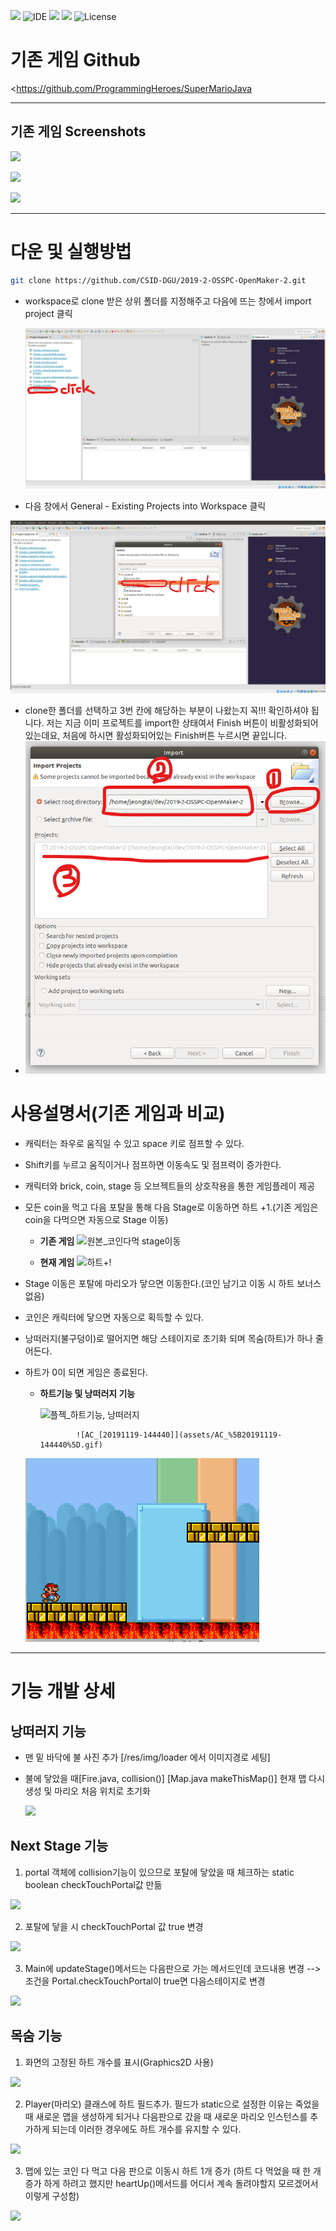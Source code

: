 <p>
    <img src="https://img.shields.io/badge/version-1.0.0-rgb(26, 188, 156).svg" />
    <img alt="IDE" src="https://img.shields.io/badge/IDE-VSCode/Eclipse-rgb(26, 188, 156).svg" />
    <img src="https://img.shields.io/badge/Ubuntu-16.04-rgb(26, 188, 156).svg" />
    <img src="https://img.shields.io/badge/java-1.8-blue.svg" />   
    <img alt="License" src="https://img.shields.io/badge/License-General Public License_2.0-yellow.svg"/>
</p>



# 기존 게임 Github 



<https://github.com/ProgrammingHeroes/SuperMarioJava



------

## 기존 게임 Screenshots





![](https://images-blogger-opensocial.googleusercontent.com/gadgets/proxy?url=http://1.bp.blogspot.com/-khsDa-q-Dd8/U5pM21ZJpdI/AAAAAAAAK0A/2LkrXeCV8f8/s1600/Sin%2Bt%25C3%25ADtulo.png&container=blogger&gadget=a&rewriteMime=image/*)

![](https://images-blogger-opensocial.googleusercontent.com/gadgets/proxy?url=http://3.bp.blogspot.com/-iQHGVdGC98I/U5pM22u2jkI/AAAAAAAAKz0/OWCP6X6uVJ0/s1600/Sin%2Bt%25C3%25ADtulo1.png&container=blogger&gadget=a&rewriteMime=image/*)

![](https://images-blogger-opensocial.googleusercontent.com/gadgets/proxy?url=http://3.bp.blogspot.com/-cLKQMJDKJIs/U5pM2xMnu_I/AAAAAAAAKzw/O3oger-2b3g/s1600/Sin%2Bt%25C3%25ADtulo2.png&container=blogger&gadget=a&rewriteMime=image/*)





------



# 다운 및 실행방법





```bash
git clone https://github.com/CSID-DGU/2019-2-OSSPC-OpenMaker-2.git
```



- workspace로 clone 받은 상위 폴더를 지정해주고  다음에 뜨는 창에서 import project 클릭

  ![1572257354509](assets/1572257354509.png)



- 다음 창에서 General - Existing Projects into Workspace 클릭

![1572257481719](assets/1572257481719.png)



- clone한 폴더를 선택하고  3번 칸에 해당하는 부분이 나왔는지 꼭!!! 확인하셔야 됩니다.
  저는 지금 이미 프로젝트를 import한 상태여서  Finish 버튼이 비활성화되어 있는데요,
  처음에 하시면 활성화되어있는 Finish버튼 누르시면 끝입니다.
- ![1572364685962](assets/1572364685962.png)





# 사용설명서(기존 게임과 비교)

 

- 캐릭터는 좌우로 움직일 수 있고 space 키로 점프할 수 있다.

- Shift키를 누르고 움직이거나 점프하면 이동속도 및 점프력이 증가한다.

- 캐릭터와 brick, coin, stage 등 오브젝트들의 상호작용을 통한 게임플레이 제공

- 모든 coin을 먹고 다음 포탈을 통해 다음 Stage로 이동하면 하트 +1.(기존 게임은 coin을 다먹으면 자동으로 Stage 이동)

  

  - **기존 게임**
    ![원본_코인다먹 stage이동](https://user-images.githubusercontent.com/41337277/70543007-1d1db600-1bad-11ea-9ffe-acea2dd58be4.gif)

    

  - **현재 게임**
    ![하트+!](https://user-images.githubusercontent.com/41337277/70543269-7a196c00-1bad-11ea-97f0-e88aa8582f15.gif)

  

- Stage 이동은 포탈에 마리오가 닿으면 이동한다.(코인 남기고 이동 시 하트 보너스 없음)

- 코인은 캐릭터에 닿으면 자동으로 획득할 수 있다. 

- 낭떠러지(불구덩이)로 떨어지면 해당 스테이지로 초기화 되며 목숨(하트)가 하나 줄어든다.

- 하트가 0이 되면 게임은 종료된다.
  
  

  - **하트기능 및 낭떠러지 기능**

    ![플젝_하트기능, 낭떠러지](https://user-images.githubusercontent.com/41337277/70543415-b3ea7280-1bad-11ea-9a7c-6a0a6383cd41.gif)





  				![AC_[20191119-144440]](assets/AC_%5B20191119-144440%5D.gif)

  ![AC_[20191119-142409]](assets/AC_%5B20191119-142409%5D.gif)







------

# 기능 개발 상세



## 낭떠러지 기능



- 맨 밑 바닥에 불 사진 추가 [/res/img/loader 에서 이미지경로 세팅]

- 불에 닿았을 때[Fire.java, collision()] [Map.java makeThisMap()] 현재 맵 다시 생성 및 마리오 처음 위치로 초기화 
  
  

  <img src="https://trello-attachments.s3.amazonaws.com/5ce50ae5d517196a23ddc8f6/5defb678dc675d551ec8fc73/d4a73ec1921de1369fdba38925612808/image.png" />

  



## Next Stage 기능 



1. portal 객체에 collision기능이 있으므로 포탈에 닿았을 때 체크하는 static boolean checkTouchPortal값 만듦

<img src="https://trello-attachments.s3.amazonaws.com/5ce50ae5d517196a23ddc8f6/5defb678dc675d551ec8fc73/1bb969abfec2e8e1991c10c29e77585a/image.png" />

2. 포탈에 닿을 시 checkTouchPortal 값 true 변경

<img src="https://trello-attachments.s3.amazonaws.com/5ce50ae5d517196a23ddc8f6/5defb678dc675d551ec8fc73/54f5be8af55827cf861635677a156032/image.png" />

3. Main에 updateStage()메서드는 다음판으로 가는 메서드인데 코드내용 변경
   --> 조건을 Portal.checkTouchPortal이 true면 다음스테이지로 변경
   
   

<img src="https://trello-attachments.s3.amazonaws.com/5ce50ae5d517196a23ddc8f6/5defb678dc675d551ec8fc73/9784e1e7df106b29457e175a6716f3dc/image.png" />







## 목숨 기능



1. 화면의 고정된 하트 개수를 표시(Graphics2D 사용)
   
   

<img src="https://trello-attachments.s3.amazonaws.com/5ce50ae5d517196a23ddc8f6/5defb678dc675d551ec8fc73/6eabbe529e3de94297bc5d8643858644/image.png" />



2. Player(마리오) 클래스에 하트 필드추가. 필드가 static으로 설정한 이유는 죽었을 때 새로운 맵을 생성하게 되거나 다음판으로 갔을 때 새로운 마리오 인스턴스를 추가하게 되는데 이러한 경우에도 하트 개수를 유지할 수 있다.
   
   

<img src="https://trello-attachments.s3.amazonaws.com/5ce50ae5d517196a23ddc8f6/5defb678dc675d551ec8fc73/0ff112436a49492ae0416fe38aecf661/image.png" />



3. 맵에 있는 코인 다 먹고 다음 판으로 이동시 하트 1개 증가 (하트 다 먹었을 때 한 개 증가 하게 하려고 했지만 heartUp()메서드를 어디서 계속 돌려야할지 모르겠어서 이렇게 구성함)
   
   

<img src="https://trello-attachments.s3.amazonaws.com/5ce50ae5d517196a23ddc8f6/5defb678dc675d551ec8fc73/44161dc1e417824736a15eeb32ad1ef4/image.png" />
